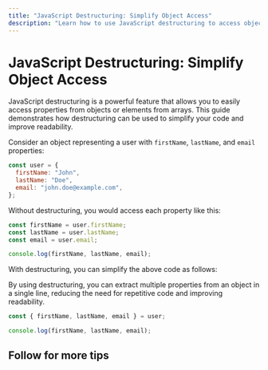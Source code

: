```yaml
---
title: "JavaScript Destructuring: Simplify Object Access"
description: "Learn how to use JavaScript destructuring to access object properties more easily and concisely. This guide provides an example and explanation of destructuring, improving code readability and reducing the need for repetitive code."
---
```


# JavaScript Destructuring: Simplify Object Access

JavaScript destructuring is a powerful feature that allows you to easily access
properties from objects or elements from arrays. This guide demonstrates how
destructuring can be used to simplify your code and improve readability.

Consider an object representing a user with `firstName`, `lastName`, and `email`
properties:

```javascript
const user = {
  firstName: "John",
  lastName: "Doe",
  email: "john.doe@example.com",
};
```

Without destructuring, you would access each property like this:

```javascript
const firstName = user.firstName;
const lastName = user.lastName;
const email = user.email;

console.log(firstName, lastName, email);
```

With destructuring, you can simplify the above code as follows:

By using destructuring, you can extract multiple properties from an object in a
single line, reducing the need for repetitive code and improving readability.

```javascript
const { firstName, lastName, email } = user;

console.log(firstName, lastName, email);
```

## Follow for more tips
